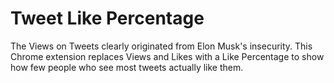 # Tweet Like Percentage

The Views on Tweets clearly originated from Elon Musk's insecurity. This Chrome extension replaces Views and Likes with a Like Percentage to show how few people who see most tweets actually like them.
